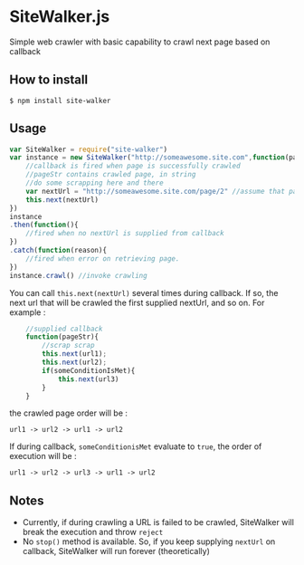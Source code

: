 # SiteWalker.js

Simple web crawler with basic capability to crawl next page based on callback

## How to install

`$ npm install site-walker`

## Usage

```javascript
var SiteWalker = require("site-walker")
var instance = new SiteWalker("http://someawesome.site.com",function(pageStr){
    //callback is fired when page is successfully crawled
    //pageStr contains crawled page, in string
    //do some scrapping here and there
    var nextUrl = "http://someawesome.site.com/page/2" //assume that page/2 is scrapped from current pageStr
    this.next(nextUrl)
})
instance
.then(function(){
    //fired when no nextUrl is supplied from callback
})
.catch(function(reason){
    //fired when error on retrieving page.
})
instance.crawl() //invoke crawling
```

You can call `this.next(nextUrl)` several times during callback. If so, the next url that will be crawled the first supplied nextUrl, and so on. For example : 
```javascript
    //supplied callback
    function(pageStr){
        //scrap scrap
        this.next(url1);
        this.next(url2);
        if(someConditionIsMet){
            this.next(url3)
        }
    }
```
the crawled page order will be : 
```
url1 -> url2 -> url1 -> url2
```
If during callback, `someConditionisMet` evaluate to `true`, the order of execution will be : 
```
url1 -> url2 -> url3 -> url1 -> url2
```

## Notes

 - Currently, if during crawling a URL is failed to be crawled, SiteWalker will break the execution and throw `reject`
 - No `stop()` method is available. So, if you keep supplying `nextUrl` on callback, SiteWalker will run forever (theoretically)
